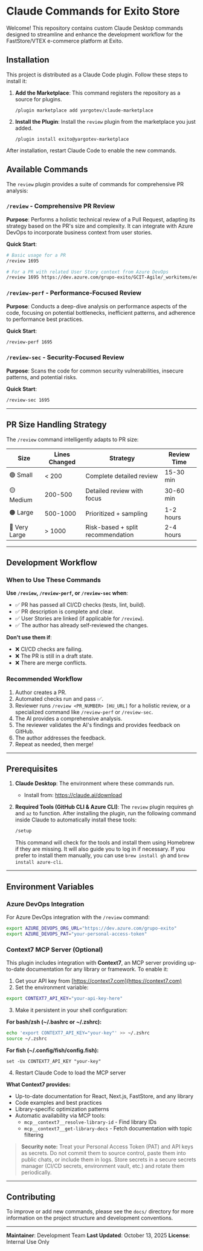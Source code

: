 # Claude Commands for Exito Store

Welcome! This repository contains custom Claude Desktop commands designed to streamline and enhance the development workflow for the FastStore/VTEX e-commerce platform at Exito.

## Installation

This project is distributed as a Claude Code plugin. Follow these steps to install it:

1.  **Add the Marketplace**:
    This command registers the repository as a source for plugins.

    ```shell
    /plugin marketplace add yargotev/claude-marketplace
    ```

2.  **Install the Plugin**:
    Install the `review` plugin from the marketplace you just added.

    ```shell
    /plugin install exito@yargotev-marketplace
    ```

After installation, restart Claude Code to enable the new commands.

## Available Commands

The `review` plugin provides a suite of commands for comprehensive PR analysis:

### `/review` - Comprehensive PR Review

**Purpose**: Performs a holistic technical review of a Pull Request, adapting its strategy based on the PR's size and complexity. It can integrate with Azure DevOps to incorporate business context from user stories.

**Quick Start**:

```bash
# Basic usage for a PR
/review 1695

# For a PR with related User Story context from Azure DevOps
/review 1695 https://dev.azure.com/grupo-exito/GCIT-Agile/_workitems/edit/544232
```

### `/review-perf` - Performance-Focused Review

**Purpose**: Conducts a deep-dive analysis on performance aspects of the code, focusing on potential bottlenecks, inefficient patterns, and adherence to performance best practices.

**Quick Start**:

```bash
/review-perf 1695
```

### `/review-sec` - Security-Focused Review

**Purpose**: Scans the code for common security vulnerabilities, insecure patterns, and potential risks.

**Quick Start**:

```bash
/review-sec 1695
```

---

## PR Size Handling Strategy

The `/review` command intelligently adapts to PR size:

| Size          | Lines Changed | Strategy                          | Review Time |
| ------------- | ------------- | --------------------------------- | ----------- |
| 🟢 Small      | < 200         | Complete detailed review          | 15-30 min   |
| 🟡 Medium     | 200-500       | Detailed review with focus        | 30-60 min   |
| 🟠 Large      | 500-1000      | Prioritized + sampling            | 1-2 hours   |
| 🔴 Very Large | > 1000        | Risk-based + split recommendation | 2-4 hours   |

---

## Development Workflow

### When to Use These Commands

**Use `/review`, `/review-perf`, or `/review-sec` when**:

- ✅ PR has passed all CI/CD checks (tests, lint, build).
- ✅ PR description is complete and clear.
- ✅ User Stories are linked (if applicable for `/review`).
- ✅ The author has already self-reviewed the changes.

**Don't use them if**:

- ❌ CI/CD checks are failing.
- ❌ The PR is still in a draft state.
- ❌ There are merge conflicts.

### Recommended Workflow

1.  Author creates a PR.
2.  Automated checks run and pass ✅.
3.  Reviewer runs `/review <PR_NUMBER> [HU_URL]` for a holistic review, or a specialized command like `/review-perf` or `/review-sec`.
4.  The AI provides a comprehensive analysis.
5.  The reviewer validates the AI's findings and provides feedback on GitHub.
6.  The author addresses the feedback.
7.  Repeat as needed, then merge!

---

## Prerequisites

1.  **Claude Desktop**: The environment where these commands run.

    - Install from: https://claude.ai/download

2.  **Required Tools (GitHub CLI & Azure CLI)**: The `review` plugin requires `gh` and `az` to function. After installing the plugin, run the following command inside Claude to automatically install these tools:
    ```bash
    /setup
    ```
    This command will check for the tools and install them using Homebrew if they are missing. It will also guide you to log in if necessary. If you prefer to install them manually, you can use `brew install gh` and `brew install azure-cli`.

---

## Environment Variables

### Azure DevOps Integration

For Azure DevOps integration with the `/review` command:

```bash
export AZURE_DEVOPS_ORG_URL="https://dev.azure.com/grupo-exito"
export AZURE_DEVOPS_PAT="your-personal-access-token"
```

### Context7 MCP Server (Optional)

This plugin includes integration with **Context7**, an MCP server providing up-to-date documentation for any library or framework. To enable it:

1. Get your API key from [https://context7.com](https://context7.com)
2. Set the environment variable:

```bash
export CONTEXT7_API_KEY="your-api-key-here"
```

3. Make it persistent in your shell configuration:

**For bash/zsh (~/.bashrc or ~/.zshrc):**

```bash
echo 'export CONTEXT7_API_KEY="your-key"' >> ~/.zshrc
source ~/.zshrc
```

**For fish (~/.config/fish/config.fish):**

```fish
set -Ux CONTEXT7_API_KEY "your-key"
```

4. Restart Claude Code to load the MCP server

**What Context7 provides:**

- Up-to-date documentation for React, Next.js, FastStore, and any library
- Code examples and best practices
- Library-specific optimization patterns
- Automatic availability via MCP tools:
  - `mcp__context7__resolve-library-id` - Find library IDs
  - `mcp__context7__get-library-docs` - Fetch documentation with topic filtering

> **Security note:** Treat your Personal Access Token (PAT) and API keys as secrets. Do not commit them to source control, paste them into public chats, or include them in logs. Store secrets in a secure secrets manager (CI/CD secrets, environment vault, etc.) and rotate them periodically.

---

## Contributing

To improve or add new commands, please see the `docs/` directory for more information on the project structure and development conventions.

---

**Maintainer**: Development Team
**Last Updated**: October 13, 2025
**License**: Internal Use Only
